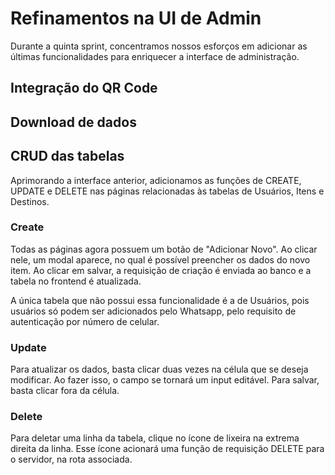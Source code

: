 # Refinamentos na UI de Admin

Durante a quinta sprint, concentramos nossos esforços em adicionar as últimas funcionalidades para enriquecer a interface de administração.

## Integração do QR Code

## Download de dados

## CRUD das tabelas

Aprimorando a interface anterior, adicionamos as funções de CREATE, UPDATE e DELETE nas páginas relacionadas às tabelas de Usuários, Itens e Destinos. 

### Create

Todas as páginas agora possuem um botão de "Adicionar Novo". Ao clicar nele, um modal aparece, no qual é possível preencher os dados do novo item. Ao clicar em salvar, a requisição de criação é enviada ao banco e a tabela no frontend é atualizada.

A única tabela que não possui essa funcionalidade é a de Usuários, pois usuários só podem ser adicionados pelo Whatsapp, pelo requisito de autenticação por número de celular.

### Update

Para atualizar os dados, basta clicar duas vezes na célula que se deseja modificar. Ao fazer isso, o campo se tornará um input editável. Para salvar, basta clicar fora da célula.

### Delete

Para deletar uma linha da tabela, clique no ícone de lixeira na extrema direita da linha. Esse ícone acionará uma função de requisição DELETE para o servidor, na rota associada.

